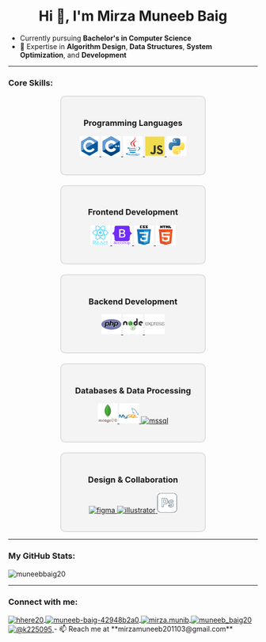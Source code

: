 <h1 align="center">Hi 👋, I'm Mirza Muneeb Baig</h1>

- Currently pursuing **Bachelor's in Computer Science**  
- 💬 Expertise in **Algorithm Design**, **Data Structures**, **System Optimization**, and **Development**

---

### Core Skills:

<div style="display: flex; flex-wrap: wrap; justify-content: center; gap: 20px;">

  <div style="width: 250px; text-align: center; padding: 20px; border: 2px solid #ddd; border-radius: 10px; background-color: #f4f4f4;">
    <h3>Programming Languages</h3>
    <p align="center">
      <a href="https://www.cprogramming.com/" target="_blank" rel="noreferrer"> 
        <img src="https://raw.githubusercontent.com/devicons/devicon/master/icons/c/c-original.svg" alt="c" width="40" height="40"/> 
      </a>
      <a href="https://www.w3schools.com/cpp/" target="_blank" rel="noreferrer"> 
        <img src="https://raw.githubusercontent.com/devicons/devicon/master/icons/cplusplus/cplusplus-original.svg" alt="cplusplus" width="40" height="40"/> 
      </a>
      <a href="https://www.java.com" target="_blank" rel="noreferrer"> 
        <img src="https://raw.githubusercontent.com/devicons/devicon/master/icons/java/java-original.svg" alt="java" width="40" height="40"/> 
      </a>
      <a href="https://developer.mozilla.org/en-US/docs/Web/JavaScript" target="_blank" rel="noreferrer"> 
        <img src="https://raw.githubusercontent.com/devicons/devicon/master/icons/javascript/javascript-original.svg" alt="javascript" width="40" height="40"/> 
      </a>
      <a href="https://www.python.org" target="_blank" rel="noreferrer"> 
        <img src="https://raw.githubusercontent.com/devicons/devicon/master/icons/python/python-original.svg" alt="python" width="40" height="40"/> 
      </a>

  </div>

  <div style="width: 250px; text-align: center; padding: 20px; border: 2px solid #ddd; border-radius: 10px; background-color: #f4f4f4;">
    <h3>Frontend Development</h3>
    <p align="center">
      <a href="https://reactjs.org/" target="_blank" rel="noreferrer"> 
        <img src="https://raw.githubusercontent.com/devicons/devicon/master/icons/react/react-original-wordmark.svg" alt="react" width="40" height="40"/> 
      </a>
      <a href="https://getbootstrap.com" target="_blank" rel="noreferrer"> 
        <img src="https://raw.githubusercontent.com/devicons/devicon/master/icons/bootstrap/bootstrap-plain-wordmark.svg" alt="bootstrap" width="40" height="40"/> 
      </a>
      <a href="https://www.w3schools.com/css/" target="_blank" rel="noreferrer"> 
        <img src="https://raw.githubusercontent.com/devicons/devicon/master/icons/css3/css3-original-wordmark.svg" alt="css3" width="40" height="40"/> 
      </a>
      <a href="https://www.w3schools.com/html/" target="_blank" rel="noreferrer"> 
        <img src="https://raw.githubusercontent.com/devicons/devicon/master/icons/html5/html5-original-wordmark.svg" alt="html5" width="40" height="40"/> 
      </a>
    </p>
  </div>

  <div style="width: 250px; text-align: center; padding: 20px; border: 2px solid #ddd; border-radius: 10px; background-color: #f4f4f4;">
    <h3>Backend Development</h3>
    <p align="center">
      <a href="https://www.php.net" target="_blank" rel="noreferrer"> 
        <img src="https://raw.githubusercontent.com/devicons/devicon/master/icons/php/php-original.svg" alt="php" width="40" height="40"/> 
      </a>
      <a href="https://nodejs.org" target="_blank" rel="noreferrer"> 
        <img src="https://raw.githubusercontent.com/devicons/devicon/master/icons/nodejs/nodejs-original-wordmark.svg" alt="nodejs" width="40" height="40"/> 
      </a>
      <a href="https://expressjs.com" target="_blank" rel="noreferrer"> 
        <img src="https://raw.githubusercontent.com/devicons/devicon/master/icons/express/express-original-wordmark.svg" alt="express" width="40" height="40"/> 
      </a>
    </p>
  </div>

  <div style="width: 250px; text-align: center; padding: 20px; border: 2px solid #ddd; border-radius: 10px; background-color: #f4f4f4;">
    <h3>Databases & Data Processing</h3>
    <p align="center">
      <a href="https://www.mongodb.com/" target="_blank" rel="noreferrer"> 
        <img src="https://raw.githubusercontent.com/devicons/devicon/master/icons/mongodb/mongodb-original-wordmark.svg" alt="mongodb" width="40" height="40"/> 
      </a>
      <a href="https://www.mysql.com/" target="_blank" rel="noreferrer"> 
        <img src="https://raw.githubusercontent.com/devicons/devicon/master/icons/mysql/mysql-original-wordmark.svg" alt="mysql" width="40" height="40"/> 
      </a>
      <a href="https://www.microsoft.com/en-us/sql-server" target="_blank" rel="noreferrer"> 
        <img src="https://www.svgrepo.com/show/303229/microsoft-sql-server-logo.svg" alt="mssql" width="40" height="40"/> 
      </a>
    </p>
  </div>

  <div style="width: 250px; text-align: center; padding: 20px; border: 2px solid #ddd; border-radius: 10px; background-color: #f4f4f4;">
    <h3>Design & Collaboration</h3>
    <p align="center">
      <a href="https://www.figma.com/" target="_blank" rel="noreferrer"> 
        <img src="https://www.vectorlogo.zone/logos/figma/figma-icon.svg" alt="figma" width="40" height="40"/> 
      </a>
      <a href="https://www.adobe.com/in/products/illustrator.html" target="_blank" rel="noreferrer"> 
        <img src="https://www.vectorlogo.zone/logos/adobe_illustrator/adobe_illustrator-icon.svg" alt="illustrator" width="40" height="40"/> 
      </a>
      <a href="https://www.photoshop.com/en" target="_blank" rel="noreferrer"> 
        <img src="https://raw.githubusercontent.com/devicons/devicon/master/icons/photoshop/photoshop-line.svg" alt="photoshop" width="40" height="40"/> 
      </a>
    </p>
  </div>

</div>

---

### My GitHub Stats:
<p><img align="center" src="https://github-readme-stats.vercel.app/api/top-langs?username=muneebbaig20&show_icons=true&locale=en&layout=compact&theme=dark" alt="muneebbaig20" /></p>



---

### Connect with me:
<p align="left">
  <a href="https://twitter.com/hhere20" target="blank">
    <img align="center" src="https://raw.githubusercontent.com/rahuldkjain/github-profile-readme-generator/master/src/images/icons/Social/twitter.svg" alt="hhere20" height="30" width="40" />
  </a>
  <a href="https://linkedin.com/in/muneeb-baig-42948b2a0" target="blank">
    <img align="center" src="https://raw.githubusercontent.com/rahuldkjain/github-profile-readme-generator/master/src/images/icons/Social/linked-in-alt.svg" alt="muneeb-baig-42948b2a0" height="30" width="40" />
  </a>
  <a href="https://fb.com/mirza.munib" target="blank">
    <img align="center" src="https://raw.githubusercontent.com/rahuldkjain/github-profile-readme-generator/master/src/images/icons/Social/facebook.svg" alt="mirza.munib" height="30" width="40" />
  </a>
  <a href="https://instagram.com/muneeb_baig20" target="blank">
    <img align="center" src="https://raw.githubusercontent.com/rahuldkjain/github-profile-readme-generator/master/src/images/icons/Social/instagram.svg" alt="muneeb_baig20" height="30" width="40" />
  </a>
  <a href="https://www.hackerrank.com/@k225095" target="blank">
    <img align="center" src="https://raw.githubusercontent.com/rahuldkjain/github-profile-readme-generator/master/src/images/icons/Social/hackerrank.svg" alt="@k225095" height="30" width="40" />
  </a>
- 📫 Reach me at **mirzamuneeb201103@gmail.com**
</p>
